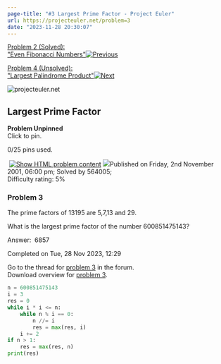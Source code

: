 ```yaml
---
page-title: "#3 Largest Prime Factor - Project Euler"
url: https://projecteuler.net/problem=3
date: "2023-11-28 20:30:07"
---
```

[Problem 2 (Solved):  
"Even Fibonacci Numbers"![Previous](https://projecteuler.net/images/icons/arrow_left.png)](https://projecteuler.net/problem=2)

[Problem 4 (Unsolved):  
"Largest Palindrome Product"![Next](https://projecteuler.net/images/icons/arrow_right_unsolved.png)](https://projecteuler.net/problem=4)

![projecteuler.net](https://projecteuler.net/images/clipart/print_page_logo.png)

## Largest Prime Factor

**Problem Unpinned**  
Click to pin.

0/25 pins used.

 [![](https://projecteuler.net/images/icons/file_html.png "Show HTML problem content")](https://projecteuler.net/minimal=3) ![](https://projecteuler.net/images/icons/info.png)Published on Friday, 2nd November 2001, 06:00 pm; Solved by 564005;  
Difficulty rating: 5%

### Problem 3

The prime factors of 13195 are 5,7,13 and 29.

What is the largest prime factor of the number 600851475143?

  

Answer:  6857

Completed on Tue, 28 Nov 2023, 12:29

Go to the thread for [problem 3](https://projecteuler.net/thread=3) in the forum.  
Download overview for [problem 3](https://projecteuler.net/overview=0003).

```python
n = 600851475143
i = 3
res = 0
while i * i <= n:
    while n % i == 0:
        n //= i
        res = max(res, i)
    i += 2
if n > 1:
    res = max(res, n)
print(res)
```